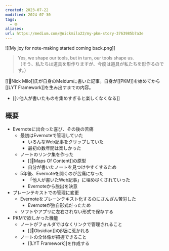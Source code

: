 ```yaml
---
created: 2023-07-22
modified: 2024-07-30
tags:
  - 🌐
aliases: 
url: https://medium.com/@nickmilo22/my-pkm-story-3763985b7a3e
---
```

![[My joy for note-making started coming back.png]]

>Yes, we shape our tools, but in turn, our tools shape us.  
>（そう、私たちは道具を形作りますが、今度は道具が私たちを形作るのです。）

[[👤Nick Milo]]氏が自身のMeidumに書いた記事。自身が[[PKM]]を始めてから[[LYT Framework]]を生み出すまでの内容。

- [[💡他人が書いたものを集めすぎると楽しくなくなる]]

## 概要
- Evernoteに出会った喜び、その後の苦痛
	- 最初はEvernoteで管理していた
		- いろんなWeb記事をクリップしていた
		- 最初の数年間は楽しかった
	- ノートのリンク集を作った
		- [[📝Maps Of Content]]の原型
		- 自分が書いたノートを見つけやすくするため
	- 5年後、Evernoteを開くのが苦痛になった
		- 「他人が書いたWeb記事」に埋め尽くされていった
		- Evernoteから脱出を決意
- プレーンテキストでの管理に変更
	- Evernoteをプレーンテキスト化するのにさんざん苦労した
		- Evernoteが独自形式だったため
	- ソフトやアプリに左右されない形式で保存する
- PKMで欲しかった機能
	- ノートがフォルダではなくリンクで管理されること
		- [[🧰Obsidian]]のβ版に惹かれる
	- ノートの全体像が把握できること
		- [[LYT Framework]]を作成する